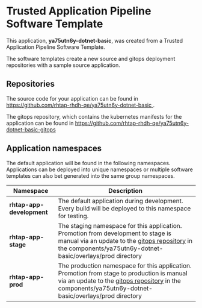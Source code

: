 # Trusted Application Pipeline Software Template

This application, **ya75utn6y-dotnet-basic**, was created from a Trusted Application Pipeline Software Template.

The software templates create a new source and gitops deployment repositories with a sample source application. 

## Repositories

The source code for your application can be found in [https://github.com/rhtap-rhdh-qe/ya75utn6y-dotnet-basic ](https://github.com/rhtap-rhdh-qe/ya75utn6y-dotnet-basic ).
 
The gitops repository, which contains the kubernetes manifests for the application can be found in 
[https://github.com/rhtap-rhdh-qe/ya75utn6y-dotnet-basic-gitops ](https://github.com/rhtap-rhdh-qe/ya75utn6y-dotnet-basic-gitops ) 

## Application namespaces 

The default application will be found in the following namespaces. Applications can be deployed into unique namespaces or multiple software templates can also bet generated into the same group namespaces.  

|  Namespace   |  Description   |  
| -------- | -------- |   
| **rhtap-app-development** | The default application during development. Every build will be deployed to this namespace for testing. | 
| **rhtap-app-stage** | The staging namespace for this application. Promotion from development to stage is manual via an update to the [gitops repository](https://github.com/rhtap-rhdh-qe/ya75utn6y-dotnet-basic-gitops ) in the components/ya75utn6y-dotnet-basic/overlays/prod directory |  
| **rhtap-app-prod** | The production namespace for this application. Promotion from stage to production is manual via an update to the [gitops repository](https://github.com/rhtap-rhdh-qe/ya75utn6y-dotnet-basic-gitops ) in the components/ya75utn6y-dotnet-basic/overlays/prod directory | 
